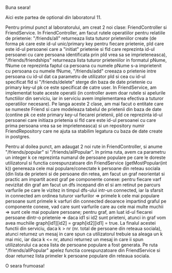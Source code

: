 Buna seara!

Aici este partea de optional din laboratorul 11.

Pentru primul punct al laboratorului, am creat 2 noi clase: FriendController si FriendService. In FriendController, am facut rutele operatiilor pentru relatiile de prietenie:
"/friends/all" returneaza lista tuturor prieteniilor create (de forma pk care este id-ul unic/primary key pentru fiecare prietenie, pId care este id-ul persoanei care a 
"initiat" prietenie si fId care reprezinta id-ul persoanei cu care persoana identificata prin pId vrea sa se imprieteneasca), "/friends/friendships" returneaza lista tuturor
prieteniilor in formatul pNume, fNume ce reprezinta faptul ca persoana cu numele pNume s-a imprietenit cu persoana cu numele fNume, "/friends/add" creeaza o prietenie intre persoana cu id-ul dat ca parametru de utilizator pId si cea cu id-ul specificat fId si "/friends/delete" sterge din baza de date prietenie cu primary key-ul pk ce este specificat de catre user. In FriendService, am implementat toate aceste operatii (in controller avem doar rutele si apelurile functiilor din serviciu, iar in serviciu avem implementarea efectiva a tuturor operatiilor necesare). Pe langa aceste 2 clase, am mai facut o entitate care se numeste Friend si care modeleaza tabelul de prietenii din baza de date (contine pk ce este primary key-ul fiecarei prietenii, pId ce reprezinta id-ul persoanei care initiaza prietenia si fId care este id-ul persoanei cu care prima persoana vrea sa se imprieteneasca) si un repository numir FriendRepository care ne ajuta sa stabilim legatura cu baza de date create in postgres.

Pentru al doilea punct, am adaugat 2 noi rute in FriendController, si anume "/friends/popular" si "/friends/allPopular". In prima ruta, avem ca parametru un integer k ce reprezinta numarul de persoane populare pe care le doreste utilizatorul si functia corespunzatoare din FriendService (getMostPopular(int k)) genereaza cele mai populare/conectate k persoane din reteau sociala (din lista de prieteni si de persoane din retea, am facut un graf neorientat si practic am impartit acest graf pe componente conexe: pentru fiecare varf nevizitat din graf am facut un dfs incepand din el si am retinut pe parcurs varfurile pe care le vizitez in timpul dfs-ului intr-un connected, iar la sfarsit in connected am ordinea tuturor varfurilor => primele k cele mai populare persoane sunt primele k varfuri din connected deoarece impartind graful pe componente conexe, vad care sunt varfurile care au cele mai multe muchii => sunt cele mai populare persoane; pentru graf, am luat id-ul fiecarei persoane dintr-o prietenie => daca id1 si id2 sunt prieteni, atunci in graf vom avea muchiile graph[id1][id2] = graph[id2][id1] = true. La finalul acestei functii din serviciu, daca k > nr (nr. total de persoane din reteaua sociala), atunci returnez un mesaj in care spun ca utilizatorul trebuie sa aleaga un k mai mic, iar daca k <= nr, atunci returnez un mesaj in care ii spun utilizatorului ca acea lista de persoane populare a fost generata. Pe ruta "/friends/allPopular" apelez functia corespunzatoare din FriendService si doar returnez lista primeler k persoane populare din reteaua sociala.

O seara frumoasa!
